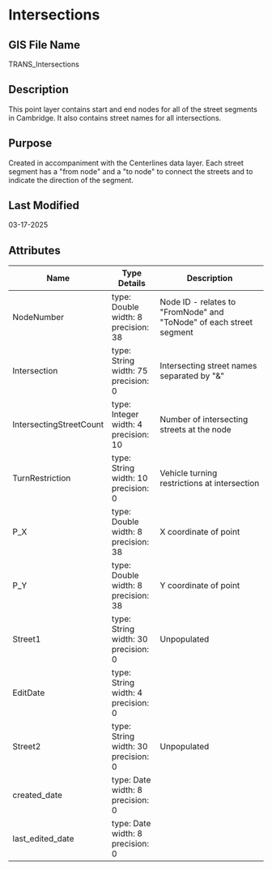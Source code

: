 # Intersections
## GIS File Name
TRANS_Intersections
## Description
<DIV STYLE="text-align:Left;"><DIV><DIV><P><SPAN>This point layer contains start and end nodes for all of the street segments in Cambridge. It also contains street names for all intersections.</SPAN></P></DIV></DIV></DIV>

## Purpose
Created in accompaniment with the Centerlines data layer. Each street segment has a "from node" and a "to node" to connect the streets and to indicate the direction of the segment.
## Last Modified
03-17-2025
## Attributes
|Name|Type Details|Description|
|----|------------|-----------|
|NodeNumber|type: Double<br/>width: 8<br/>precision: 38|Node ID - relates to "FromNode" and "ToNode" of each street segment|
|Intersection|type: String<br/>width: 75<br/>precision: 0|Intersecting street names separated by "&"|
|IntersectingStreetCount|type: Integer<br/>width: 4<br/>precision: 10|Number of intersecting streets at the node|
|TurnRestriction|type: String<br/>width: 10<br/>precision: 0|Vehicle turning restrictions at intersection|
|P_X|type: Double<br/>width: 8<br/>precision: 38|X coordinate of point|
|P_Y|type: Double<br/>width: 8<br/>precision: 38|Y coordinate of point|
|Street1|type: String<br/>width: 30<br/>precision: 0|Unpopulated|
|EditDate|type: String<br/>width: 4<br/>precision: 0||
|Street2|type: String<br/>width: 30<br/>precision: 0|Unpopulated|
|created_date|type: Date<br/>width: 8<br/>precision: 0||
|last_edited_date|type: Date<br/>width: 8<br/>precision: 0||
